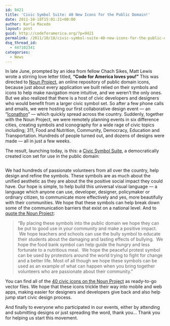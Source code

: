 ```yaml
---
id: 9421
title: 'Civic Symbol Suite: 40 New Icons for the Public Domain!'
date: 2011-10-18T15:01:21+00:00
author: Karla Macedo
layout: post
guid: http://codeforamerica.org/?p=9421
permalink: /2011/10/18/civic-symbol-suite-40-new-icons-for-the-public-domain/
dsq_thread_id:
  - 447102341
categories:
  - News
---
```

In late June, prompted by an idea from fellow Chach Sikes, Matt Lewis wrote a stirring love letter titled, **&#8220;Code for America loves you!&#8221;** This was directed to [Noun Project](http://thenounproject.com/ "The Noun Project"), an online repository of public domain icons, because just about every application we built relied on their symbols and icons to help make navigation more intuitive, and we weren&#8217;t the only ones. But we also realized that there is a host of civic developers and designers who would benefit from a larger civic symbol set. So after a few phone calls and emails, we were hosting our first collaborative design event &#8212; an &#8220;[Iconathon](http://iconathon.org)&#8221; &#8212; which quickly spread across the country. Suddenly, together with the Noun Project, we were remotely planning events in six difference cities, creating symbols and iconography for a wide rage of civic topics including; 311, Food and Nutrition, Community, Democracy, Education and Transportation. Hundreds of people turned out, and dozens of designs were made &#8212; all in just a few weeks.

The result, launching today, is this: a [Civic Symbol Suite](http://thenounproject.com/organization/iconathon/ "Civic Symbol Suite"), a democratically created icon set for use in the public domain: 

[<img class="aligncenter size-medium wp-image-9439" title="civicsymbolsuite" src="http://farm7.static.flickr.com/6173/6256613916_4fcdde0810_o.jpg" alt="" />](http://codeforamerica.org/wp-content/uploads/2011/10/civicsymbolsuite.png)

We had hundreds of passionate volunteers from all over the country, help design and refine the symbols. These symbols are as much about the unified aesthetic as they are about the the positive social impact they could have. Our hope is simple, to help build this universal visual language &#8212; a language which anyone can use, developer, designer, policymaker or ordinary citizen, to communicate more effectively and yes, more beautifully with their communities. We hope that these symbols can help break down some of the communication barriers that exist on a national level. And to [quote the Noun Project](http://blog.thenounproject.com/post/11614433087/iconathon-symbol-suite-is-here):

> &#8220;By placing these symbols into the public domain we hope they can be put to good use in your community and make a positive impact.  We hope teachers and schools can use the bully symbol to educate their students about the damaging and lasting effects of bullying.  We hope the food bank symbol can help guide the hungry and less fortunate to a nutritious meal.  We hope the peaceful protest symbol can be used by protestors around the world trying to fight for change and a better life. Most of all though we hope these symbols can be used as an example of what can happen when you bring together volunteers who are passionate about their community.&#8221; 

You can find all of the [40 civic icons on the Noun Project](http://thenounproject.com/organization/iconathon/) as ready-to-go vector files. We hope that these icons trickle their way into mobile and web apps, making easier for designers and developers give back and also help jump start civic design process. 

And finally to everyone who participated in our events, either by attending and submitting designs or just spreading the word, thank you&#8230; Thank you for helping us start this movement.